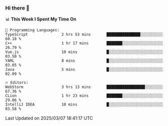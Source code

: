 ### Hi there 👋

<!--
**asdf12303116/asdf12303116** is a ✨ _special_ ✨ repository because its `README.md` (this file) appears on your GitHub profile.

Here are some ideas to get you started:

- 🔭 I’m currently working on ...
- 🌱 I’m currently learning ...
- 👯 I’m looking to collaborate on ...
- 🤔 I’m looking for help with ...
- 💬 Ask me about ...
- 📫 How to reach me: ...
- 😄 Pronouns: ...
- ⚡ Fun fact: ...
-->

<!--START_SECTION:waka-->
📊 **This Week I Spent My Time On** 

```text
💬 Programming Languages: 
TypeScript               2 hrs 53 mins       ███████████████░░░░░░░░░░   60.18 % 
C++                      1 hr 17 mins        ███████░░░░░░░░░░░░░░░░░░   26.79 % 
Vue.js                   10 mins             █░░░░░░░░░░░░░░░░░░░░░░░░   03.50 % 
YAML                     8 mins              █░░░░░░░░░░░░░░░░░░░░░░░░   03.05 % 
Java                     5 mins              █░░░░░░░░░░░░░░░░░░░░░░░░   02.09 % 

🔥 Editors: 
WebStorm                 3 hrs 13 mins       █████████████████░░░░░░░░   67.36 % 
CLion                    1 hr 23 mins        ███████░░░░░░░░░░░░░░░░░░   29.06 % 
IntelliJ IDEA            10 mins             █░░░░░░░░░░░░░░░░░░░░░░░░   03.58 % 
```


 Last Updated on 2025/03/07 18:41:17 UTC
<!--END_SECTION:waka-->
